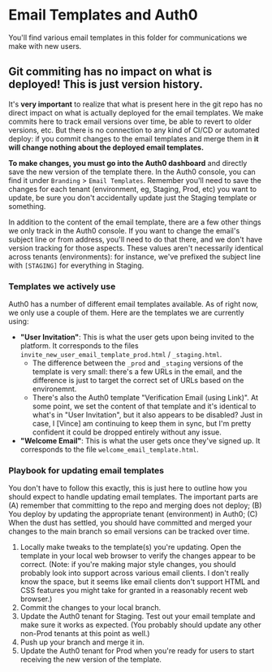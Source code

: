 # Email Templates and Auth0

You'll find various email templates in this folder for communications we make with new users.

## Git commiting has no impact on what is deployed! This is just version history.

It's **very important** to realize that what is present here in the git repo has no direct impact on what is actually deployed for the email templates. We make commits here to track email versions over time, be able to revert to older versions, etc. But there is no connection to any kind of CI/CD or automated deploy: if you commit changes to the email templates and merge them in **it will change nothing about the deployed email templates.**

**To make changes, you must go into the Auth0 dashboard** and directly save the new version of the template there. In the Auth0 console, you can find it under `Branding` > `Email Templates`. Remember you'll need to save the changes for each tenant (environment, eg, Staging, Prod, etc) you want to update, be sure you don't accidentally update just the Staging template or something.

In addition to the content of the email template, there are a few other things we only track in the Auth0 console. If you want to change the email's subject line or from address, you'll need to do that there, and we don't have version tracking for those aspects. These values aren't necessarily identical across tenants (environments): for instance, we've prefixed the subject line with `[STAGING]` for everything in Staging.

### Templates we actively use

Auth0 has a number of different email templates available. As of right now, we only use a couple of them. Here are the templates we are currently using:

- **"User Invitation"**: This is what the user gets upon being invited to the platform. It corresponds to the files `invite_new_user_email_template_prod.html` / `_staging.html`.
  - The difference between the `_prod` and `_staging` versions of the template is very small: there's a few URLs in the email, and the difference is just to target the correct set of URLs based on the environemnt.
  - There's also the Auth0 template "Verification Email (using Link)". At some point, we set the content of that template and it's identical to what's in "User Invitation", but it also appears to be disabled? Just in case, I [Vince] am continuing to keep them in sync, but I'm pretty confident it could be dropped entirely without any issue.
- **"Welcome Email"**: This is what the user gets once they've signed up. It corresponds to the file `welcome_email_template.html`.

### Playbook for updating email templates

You don't have to follow this exactly, this is just here to outline how you should expect to handle updating email templates. The important parts are (A) remember that committing to the repo and merging does not deploy; (B) You deploy by updating the appropriate tenant (environment) in Auth0; (C) When the dust has settled, you should have committed and merged your changes to the main branch so email versions can be tracked over time.

1. Locally make tweaks to the template(s) you're updating. Open the template in your local web browser to verify the changes appear to be correct. (Note: if you're making major style changes, you should probably look into support across various email clients. I don't really know the space, but it seems like email clients don't support HTML and CSS features you might take for granted in a reasonably recent web browser.)
2. Commit the changes to your local branch.
3. Update the Auth0 tenant for Staging. Test out your email template and make sure it works as expected. (You probably should update any other non-Prod tenants at this point as well.)
4. Push up your branch and merge it in.
5. Update the Auth0 tenant for Prod when you're ready for users to start receiving the new version of the template.

